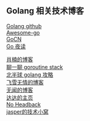 ## Golang 相关技术博客

[Golang github](https://github.com/golang/go/wiki) <br/>
[Awesome-go](https://github.com/avelino/awesome-go) <br/>
[GoCN](https://gocn.vip/explore/category-14) <br/>
[Go 夜读](https://reading.developerlearning.cn/) <br/>

[肖楠的博客](https://nanxiao.me/) <br/>
[聊一聊 goroutine stack](https://kirk91.github.io/posts/2d571d09/)  <br/>
[北半球 golang 攻略](https://www.beibq.cn/book/qwg51617-19228) <br/>
[飞雪无情的博客](http://www.flysnow.org/) <br/>
[无闻的博客](https://my.oschina.net/Obahua)  <br/>
[达达的主页](http://1234n.com/) <br/>
[No Headback](http://xargin.com/) <br/>
[jasper的技术小窝](http://www.opscoder.info/category/Golang/) <br/>
